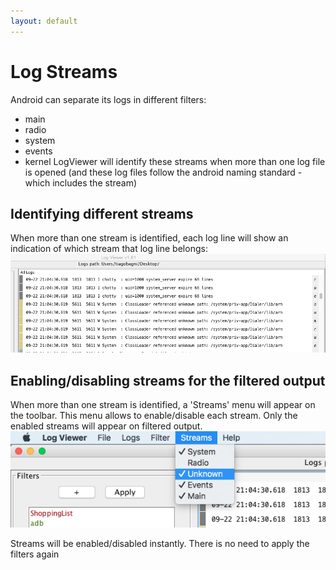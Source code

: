 ```yaml
---
layout: default
---
```


# Log Streams
Android can separate its logs in different filters:
* main
* radio
* system
* events
* kernel
LogViewer will identify these streams when more than one log file is opened (and these log files follow the android naming standard - which includes the stream)

## Identifying different streams
When more than one stream is identified, each log line will show an indication of which stream that log line belongs:
![Stream Indication](images/StreamIndication.png)

## Enabling/disabling streams for the filtered output
When more than one stream is identified, a 'Streams' menu will appear on the toolbar. This menu allows to enable/disable each stream. Only the enabled streams will appear on filtered output.
![Stream Indication](images/SelectingStreams.png)

Streams will be enabled/disabled instantly. There is no need to apply the filters again